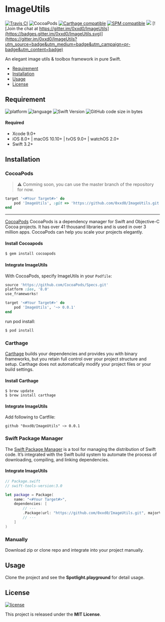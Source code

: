 
# ImageUtils

[![Travis CI](https://img.shields.io/travis/0xxd0/ImageUtils.svg)](https://www.travis-ci.org/0xxd0/ImageUtils)
![CocoaPods](https://img.shields.io/cocoapods/v/ImageUtils.svg)
[![Carthage compatible](https://img.shields.io/badge/Carthage-compatible-4BC51D.svg?style=flat)](https://github.com/0xxd0/ImageUtils)
[![SPM compatible](https://img.shields.io/badge/SPM-compatible-4BC51D.svg?style=flat)](https://github.com/0xxd0/ImageUtils)
![](https://img.shields.io/github/repo-size/0xxd0/ImageUtils.svg)
[![Join the chat at https://gitter.im/0xxd0/ImageUtils](https://badges.gitter.im/0xxd0/ImageUtils.svg)](https://gitter.im/0xxd0/ImageUtils?utm_source=badge&utm_medium=badge&utm_campaign=pr-badge&utm_content=badge)

An elegant image utils & toolbox framework in pure Swift.

- [Requirement](#requirement)
- [Installation](#installation)
- [Usage](#usage)
- [License](#license)

## Requirement

![platform](https://img.shields.io/badge/platform-iOS%20%7C%20macOS%20%7C%20tvOS%20%7C%20watchOS-ed523f.svg)    ![language](https://img.shields.io/github/languages/top/0xxd0/ImageUtils.svg?colorB=ed523f)  ![Swift Version](https://img.shields.io/badge/Swift-3.2%20%7C%204.0-ed523f.svg)   ![GitHub code size in bytes](https://img.shields.io/github/languages/code-size/0xxd0/ImageUtils.svg?colorB=ed523f)

#### Required
- Xcode 9.0+
- iOS 8.0+ | macOS 10.10+ | tvOS 9.0+ | watchOS 2.0+
- Swift 3.2+

## Installation

### CocoaPods 

> ⚠️ Comming soon, you can use the master branch of the repository for now.

```ruby
target '<#Your Target#>' do
    pod 'ImageUtils', :git => 'https://github.com/0xxd0/ImageUtils.git'
end
```

***

[CocoaPods](http://cocoapods.org) CocoaPods is a dependency manager for Swift and Objective-C Cocoa projects. It has over 41 thousand libraries and is used in over 3 million apps. CocoaPods can help you scale your projects elegantly. 

#### Install Cocoapods

```bash
$ gem install cocoapods
```

#### Integrate ImageUtils

With CocoaPods, specify ImageUtils in your `Podfile`:

```ruby
source 'https://github.com/CocoaPods/Specs.git'
platform :ios, '8.0'
use_frameworks!

target '<#Your Target#>' do
    pod 'ImageUtils', '~> 0.0.1'
end
```

run pod install:

```bash
$ pod install
```

### Carthage

[Carthage](https://github.com/Carthage/Carthage) builds your dependencies and provides you with binary frameworks, but you retain full control over your project structure and setup. Carthage does not automatically modify your project files or your build settings.

#### Install Carthage 

```shell
$ brew update
$ brew install carthage
```

#### Integrate ImageUtils

Add following to Cartfile:

```
github "0xxd0/ImageUtils" ~> 0.0.1
```

### Swift Package Manager

The [Swift Package Manager](https://swift.org/package-manager/) is a tool for managing the distribution of Swift code. It’s integrated with the Swift build system to automate the process of downloading, compiling, and linking dependencies.

#### Integrate ImageUtils

```swift
// Package.swift
// swift-tools-version:3.0

let package = Package(
    name: "<#Your Target#>",
    dependencies: [
        // ···
        .Package(url: "https://github.com/0xxd0/ImageUtils.git", majorVersion: 0)
        // ···
    ]
)
```

### Manually

Download zip or clone repo and integrate into your project manually.

## Usage

Clone the project and see the **Spotlight.playground** for detail usage.

## License
[![license](https://img.shields.io/github/license/0xxd0/ImageUtils.svg?colorA=24292e&colorB=24292e&style=flat)](https://github.com/0xxd0/ImageUtils/blob/master/LICENSE)

This project is released under the **MIT License**.

